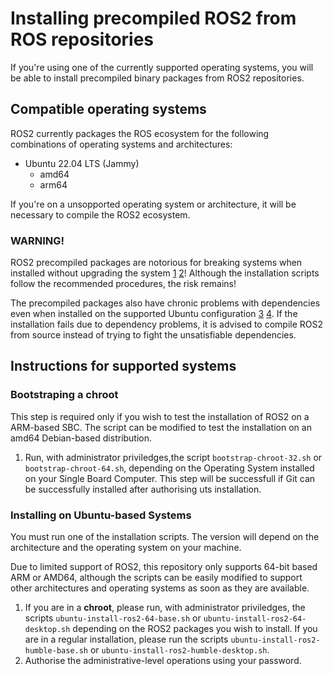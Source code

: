 # Installing precompiled ROS2 from ROS repositories

If you're using one of the currently supported operating systems, you will be
able to install precompiled binary packages from ROS2 repositories.

## Compatible operating systems

ROS2 currently packages the ROS ecosystem for the following combinations of
operating systems and architectures:
- Ubuntu 22.04 LTS (Jammy)
  - amd64
  - arm64

If you're on a unsopported operating system or architecture, it will be
necessary to compile the ROS2 ecosystem.

### WARNING!

ROS2 precompiled packages are notorious for breaking systems when installed
without upgrading the system [1][1] [2][2]! Although the installation scripts
follow the recommended procedures, the risk remains!

The precompiled packages also have chronic problems with dependencies even when
installed on the supported Ubuntu configuration [3][3] [4][4]. If the
installation fails due to dependency problems, it is advised to compile ROS2
from source instead of trying to fight the unsatisfiable dependencies.

[1]: https://docs.ros.org/en/humble/Installation/Ubuntu-Install-Debians.html
[2]: https://github.com/ros2/ros2/issues/1272
[3]: https://github.com/ros2/ros2/issues/1433
[4]: https://github.com/ros2/ros2/issues/1287

## Instructions for supported systems

### Bootstraping a chroot

This step is required only if you wish to test the installation of ROS2 on a
ARM-based SBC. The script can be modified to test the installation on an amd64
Debian-based distribution.

1. Run, with administrator priviledges,the script `bootstrap-chroot-32.sh` or
`bootstrap-chroot-64.sh`, depending on the Operating System installed on your
Single Board Computer. This step will be successfull if Git can be successfully
installed after authorising uts installation.

### Installing on Ubuntu-based Systems

You must run one of the installation scripts. The version will depend on the
architecture and the operating system on your machine.

Due to limited support of ROS2, this repository only supports 64-bit based ARM
or AMD64, although the scripts can be easily modified to support other
architectures and operating systems as soon as they are available.

1. If you are in a **chroot**, please run, with administrator priviledges, the
scripts `ubuntu-install-ros2-64-base.sh` or `ubuntu-install-ros2-64-desktop.sh`
depending on the ROS2 packages you wish to install. If you are in a regular
installation, please run the scripts `ubuntu-install-ros2-humble-base.sh` or
`ubuntu-install-ros2-humble-desktop.sh`.
2. Authorise the administrative-level operations using your password.